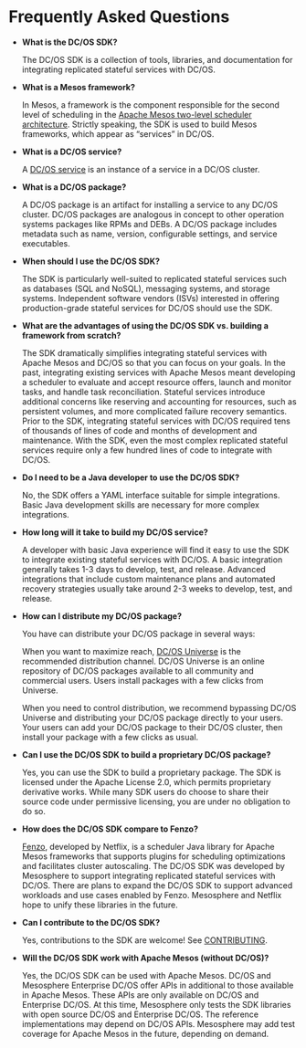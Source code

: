Frequently Asked Questions
======================

* __What is the DC/OS SDK?__

  The DC/OS SDK is a collection of tools, libraries, and documentation for integrating replicated stateful services with DC/OS. 

* __What is a Mesos framework?__

  In Mesos, a framework is the component responsible for the second level of scheduling in the [Apache Mesos two-level scheduler architecture](http://mesos.apache.org/documentation/latest/architecture/). Strictly speaking, the SDK is used to build Mesos frameworks, which appear as “services” in DC/OS.

* __What is a DC/OS service?__

  A [DC/OS service](https://dcos.io/docs/latest/overview/concepts/#dcos-service) is an instance of a service in a DC/OS cluster. 

* __What is a DC/OS package?__

  A DC/OS package is an artifact for installing a service to any DC/OS cluster. DC/OS packages are analogous in concept to other operation systems packages like RPMs and DEBs. A DC/OS package includes metadata such as name, version, configurable settings, and service executables.

* __When should I use the DC/OS SDK?__

  The SDK is particularly well-suited to replicated stateful services such as databases (SQL and NoSQL), messaging systems, and storage systems. Independent software vendors (ISVs) interested in offering production-grade stateful services for DC/OS should use the SDK.

* __What are the advantages of using the DC/OS SDK vs. building a framework from scratch?__

  The SDK dramatically simplifies integrating stateful services with Apache Mesos and DC/OS so that you can focus on your goals. In the past, integrating existing services with Apache Mesos meant developing a scheduler to evaluate and accept resource offers, launch and monitor tasks, and handle task reconciliation. Stateful services introduce additional concerns like reserving and accounting for resources, such as persistent volumes, and more complicated failure recovery semantics. Prior to the SDK, integrating stateful services with DC/OS required tens of thousands of lines of code and months of development and maintenance. With the SDK, even the most complex replicated stateful services require only a few hundred lines of code to integrate with DC/OS.

* __Do I need to be a Java developer to use the DC/OS SDK?__

  No, the SDK offers a YAML interface suitable for simple integrations. Basic Java development skills are necessary for more complex integrations.

* __How long will it take to build my DC/OS service?__

  A developer with basic Java experience will find it easy to use the SDK to integrate existing stateful services with DC/OS. A basic integration generally takes 1-3 days to develop, test, and release. Advanced integrations that include custom maintenance plans and automated recovery strategies usually take around 2-3 weeks to develop, test, and release.

* __How can I distribute my DC/OS package?__

  You have can distribute your DC/OS package in several ways:
  
  When you want to maximize reach, [DC/OS Universe](https://github.com/mesosphere/Universe) is the recommended distribution channel. DC/OS Universe is an online repository of DC/OS packages available to all community and commercial users. Users install packages with a few clicks from Universe.
  
  When you need to control distribution, we recommend bypassing DC/OS Universe and distributing your DC/OS package directly to your users. Your users can add your DC/OS package to their DC/OS cluster, then install your package with a few clicks as usual.

* __Can I use the DC/OS SDK to build a proprietary DC/OS package?__

  Yes, you can use the SDK to build a proprietary package. The SDK is licensed under the Apache License 2.0, which permits proprietary derivative works. While many SDK users do choose to share their source code under permissive licensing, you are under no obligation to do so.
  
* __How does the DC/OS SDK compare to Fenzo?__

  [Fenzo](https://github.com/netflix/fenzo), developed by Netflix, is a scheduler Java library for Apache Mesos frameworks that supports plugins for scheduling optimizations and facilitates cluster autoscaling. The DC/OS SDK was developed by Mesosphere to support integrating replicated stateful services with DC/OS. There are plans to expand the DC/OS SDK to support advanced workloads and use cases enabled by Fenzo. Mesosphere and Netflix hope to unify these libraries in the future.

* __Can I contribute to the DC/OS SDK?__

  Yes, contributions to the SDK are welcome! See [CONTRIBUTING](CONTRIBUTING.md).

* __Will the DC/OS SDK work with Apache Mesos (without DC/OS)?__

  Yes, the DC/OS SDK can be used with Apache Mesos. DC/OS and Mesosphere Enterprise DC/OS offer APIs in additional to those available in Apache Mesos. These APIs are only available on DC/OS and Enterprise DC/OS. At this time, Mesosphere only tests the SDK libraries with open source DC/OS and Enterprise DC/OS. The reference implementations may depend on DC/OS APIs. Mesosphere may add test coverage for Apache Mesos in the future, depending on demand.
